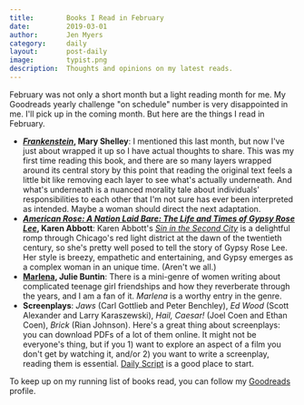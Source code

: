 ```yaml
---
title:        Books I Read in February
date:         2019-03-01
author:       Jen Myers
category:     daily
layout:       post-daily
image:        typist.png
description:  Thoughts and opinions on my latest reads.
---
```


February was not only a short month but a light reading month for me. My Goodreads yearly challenge "on schedule" number is very disappointed in me. I'll pick up in the coming month. But here are the things I read in February.

<!-- more -->

- __[_Frankenstein_](https://www.goodreads.com/book/show/20898091-frankenstein), Mary Shelley__: I mentioned this last month, but now I've just about wrapped it up so I have actual thoughts to share. This was my first time reading this book, and there are so many layers wrapped around its central story by this point that reading the original text feels a little bit like removing each layer to see what's actually underneath. And what's underneath is a nuanced morality tale about individuals' responsibilities to each other that I'm not sure has ever been interpreted as intended. Maybe a woman should direct the next adaptation.
- __[_American Rose: A Nation Laid Bare: The Life and Times of Gypsy Rose Lee_](https://www.goodreads.com/book/show/8201605-american-rose), Karen Abbott__: Karen Abbott's [_Sin in the Second City_](https://www.goodreads.com/book/show/219780.Sin_in_the_Second_City) is a delightful romp through Chicago's red light district at the dawn of the twentieth century, so she's pretty well posed to tell the story of Gypsy Rose Lee. Her style is breezy, empathetic and entertaining, and Gypsy emerges as a complex woman in an unique time. (Aren't we all.)
- __[Marlena](https://www.goodreads.com/book/show/30199414-marlena), Julie Buntin__: There is a mini-genre of women writing about complicated teenage girl friendships and how they reverberate through the years, and I am a fan of it. _Marlena_ is a worthy entry in the genre.
- __Screenplays__: _Jaws_ (Carl Gottlieb and Peter Benchley), _Ed Wood_ (Scott Alexander and Larry Karaszewski), _Hail, Caesar!_ (Joel Coen and Ethan Coen), _Brick_ (Rian Johnson). Here's a great thing about screenplays: you can download PDFs of a lot of them online. It might not be everyone's thing, but if you 1) want to explore an aspect of a film you don't get by watching it, and/or 2) you want to write a screenplay, reading them is essential. [Daily Script](http://dailyscript.com/) is a good place to start.

To keep up on my running list of books read, you can follow my [Goodreads](https://www.goodreads.com/jenmyers) profile.
